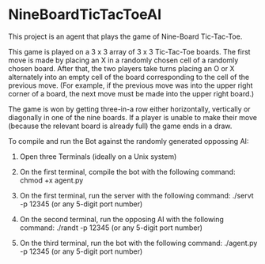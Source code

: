 # NineBoardTicTacToeAI

This project is an agent that plays the game of Nine-Board Tic-Tac-Toe. 

This game is played on a 3 x 3 array of 3 x 3 Tic-Tac-Toe boards. The first move is made by placing an X in a randomly chosen cell of a randomly chosen board. After that, the two players take turns placing an O or X alternately into an empty cell of the board corresponding to the cell of the previous move. (For example, if the previous move was into the upper right corner of a board, the next move must be made into the upper right board.)

The game is won by getting three-in-a row either horizontally, vertically or diagonally in one of the nine boards. If a player is unable to make their move (because the relevant board is already full) the game ends in a draw.

To compile and run the Bot against the randomly generated oppossing AI:
1) Open three Terminals (ideally on a Unix system)

2) On the first terminal, compile the bot with the following command:
chmod +x agent.py

3) On the first terminal, run the server with the following command:
./servt -p 12345 (or any 5-digit port number)

4) On the second terminal, run the opposing AI with the following command:
./randt -p 12345 (or any 5-digit port number)

5) On the third terminal, run the bot with the following command:
./agent.py -p 12345 (or any 5-digit port number)
